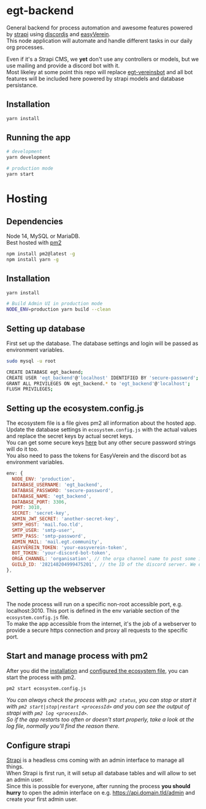 egt-backend
==============

General backend for process automation and awesome features powered by [strapi](https://strapi.io/) using [discordjs](https://github.com/discordjs/discord.js) and [easyVerein](https://github.com/Fensterbank/easyverein).  
This node application will automate and handle different tasks in our daily org processes.  

Even if it's a Strapi CMS, we **yet** don't use any controllers or models, but we use mailing and provide a discord bot with it.  
Most likeley at some point this repo will replace [egt-vereinsbot](https://github.com/egtofficial/egt-vereinsbot) and all bot features will be included here powered by strapi models and database persistance.

## Installation

```bash
yarn install
```

## Running the app

```bash
# development
yarn development

# production mode
yarn start
```

# Hosting
## Dependencies
Node 14, MySQL or MariaDB.  
Best hosted with [pm2](https://pm2.keymetrics.io/)

```bash
npm install pm2@latest -g
npm install yarn -g
```

## Installation
```bash
yarn install

# Build Admin UI in production mode
NODE_ENV=production yarn build --clean
```

## Setting up database
First set up the database. The database settings and login will be passed as environment variables.

```bash
sudo mysql -u root

CREATE DATABASE egt_backend;
CREATE USER 'egt_backend'@'localhost' IDENTIFIED BY 'secure-password';
GRANT ALL PRIVILEGES ON egt_backend.* to 'egt_backend'@'localhost';
FLUSH PRIVILEGES;
```

## Setting up the ecosystem.config.js
The ecosystem file is a file gives pm2 all information about the hosted app.  
Update the database settings in `ecosystem.config.js` with the actual values and replace the secret keys by actual secret keys.  
You can get some secure keys [here](https://api.wordpress.org/secret-key/1.1/salt/) but any other secure password strings will do it too.  
You also need to pass the tokens for EasyVerein and the discord bot as environment variables.  
```javascript
env: {
  NODE_ENV: 'production',
  DATABASE_USERNAME: 'egt_backend',
  DATABASE_PASSWORD: 'secure-password',
  DATABASE_NAME: 'egt_backend',
  DATABASE_PORT: 3306,
  PORT: 3010,
  SECRET: 'secret-key',
  ADMIN_JWT_SECRET: 'another-secret-key',
  SMTP_HOST: 'mail.foo.tld',
  SMTP_USER: 'smtp-user',
  SMTP_PASS: 'smtp-password',
  ADMIN_MAIL: 'mail.egt.community',
  EASYVEREIN_TOKEN: 'your-easyverein-token',
  BOT_TOKEN: 'your-discord-bot-token',
  ORGA_CHANNEL: 'organisation', // the orga channel name to post some info messages
  GUILD_ID: '282148204999475201', // the ID of the discord server. We don't support multiple servers
},
```

## Setting up the webserver
The node process will run on a specific non-root accessible port, e.g. localhost:3010. This port is defined in the env variable section of the `ecosystem.config.js` file.  
To make the app accessible from the internet, it's the job of a webserver to provide a secure https connection and proxy all requests to the specific port.  

## Start and manage process with pm2
After you did the [installation](##Installation) and [configured the ecosystem file](##Setting-up-the-ecosystem.config.js), you can start the process with pm2.


```bash
pm2 start ecosystem.config.js
```

_You can always check the process with `pm2 status`, you can stop or start it with `pm2 start|stop|restart <processId>` and you can see the output of strapi with `pm2 log <processId>`.  
So if the app restarts too often or doesn't start properly, take a look at the log file, normally you'll find the reason there._

## Configure strapi
[Strapi](https://strapi.io/) is a headless cms coming with an admin interface to manage all things.  
When Strapi is first run, it will setup all database tables and will allow to set an admin user.  
Since this is possible for everyone, after running the process **you should hurry** to open the admin interface on e.g. https://api.domain.tld/admin and create your first admin user.  
